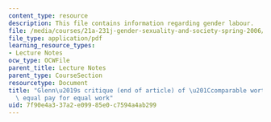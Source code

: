 ```yaml
---
content_type: resource
description: This file contains information regarding gender labour.
file: /media/courses/21a-231j-gender-sexuality-and-society-spring-2006/7f90e4a337a2e09985e0c7594a4ab299_MIT21A_213JS06_gndrdlabr.pdf
file_type: application/pdf
learning_resource_types:
- Lecture Notes
ocw_type: OCWFile
parent_title: Lecture Notes
parent_type: CourseSection
resourcetype: Document
title: "Glenn\u2019s critique (end of article) of \u201Ccomparable worth\u201D \u2013\
  \ equal pay for equal work"
uid: 7f90e4a3-37a2-e099-85e0-c7594a4ab299
---
```


